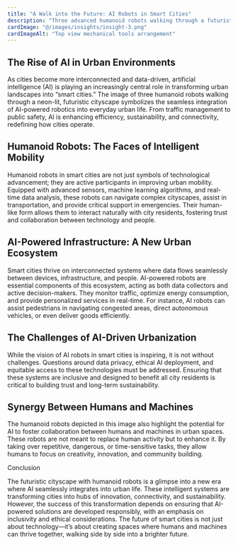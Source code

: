 ```yaml
---
title: "A Walk into the Future: AI Robots in Smart Cities"
description: "Three advanced humanoid robots walking through a futuristic city illuminated by neon lights. This scene embodies the synergy between robotics and smart urban environments, symbolizing a new era of AI-powered cities and intelligent mobility."
cardImage: "@/images/insights/insight-3.png"
cardImageAlt: "Top view mechanical tools arrangement"
---
```


## The Rise of AI in Urban Environments

As cities become more interconnected and data-driven, artificial intelligence (AI) is playing an increasingly central role in transforming urban landscapes into “smart cities.” The image of three humanoid robots walking through a neon-lit, futuristic cityscape symbolizes the seamless integration of AI-powered robotics into everyday urban life. From traffic management to public safety, AI is enhancing efficiency, sustainability, and connectivity, redefining how cities operate.

## Humanoid Robots: The Faces of Intelligent Mobility

Humanoid robots in smart cities are not just symbols of technological advancement; they are active participants in improving urban mobility. Equipped with advanced sensors, machine learning algorithms, and real-time data analysis, these robots can navigate complex cityscapes, assist in transportation, and provide critical support in emergencies. Their human-like form allows them to interact naturally with city residents, fostering trust and collaboration between technology and people.

## AI-Powered Infrastructure: A New Urban Ecosystem

Smart cities thrive on interconnected systems where data flows seamlessly between devices, infrastructure, and people. AI-powered robots are essential components of this ecosystem, acting as both data collectors and active decision-makers. They monitor traffic, optimize energy consumption, and provide personalized services in real-time. For instance, AI robots can assist pedestrians in navigating congested areas, direct autonomous vehicles, or even deliver goods efficiently.

## The Challenges of AI-Driven Urbanization

While the vision of AI robots in smart cities is inspiring, it is not without challenges. Questions around data privacy, ethical AI deployment, and equitable access to these technologies must be addressed. Ensuring that these systems are inclusive and designed to benefit all city residents is critical to building trust and long-term sustainability.

## Synergy Between Humans and Machines

The humanoid robots depicted in this image also highlight the potential for AI to foster collaboration between humans and machines in urban spaces. These robots are not meant to replace human activity but to enhance it. By taking over repetitive, dangerous, or time-sensitive tasks, they allow humans to focus on creativity, innovation, and community building.

Conclusion

The futuristic cityscape with humanoid robots is a glimpse into a new era where AI seamlessly integrates into urban life. These intelligent systems are transforming cities into hubs of innovation, connectivity, and sustainability. However, the success of this transformation depends on ensuring that AI-powered solutions are developed responsibly, with an emphasis on inclusivity and ethical considerations. The future of smart cities is not just about technology—it’s about creating spaces where humans and machines can thrive together, walking side by side into a brighter future.
